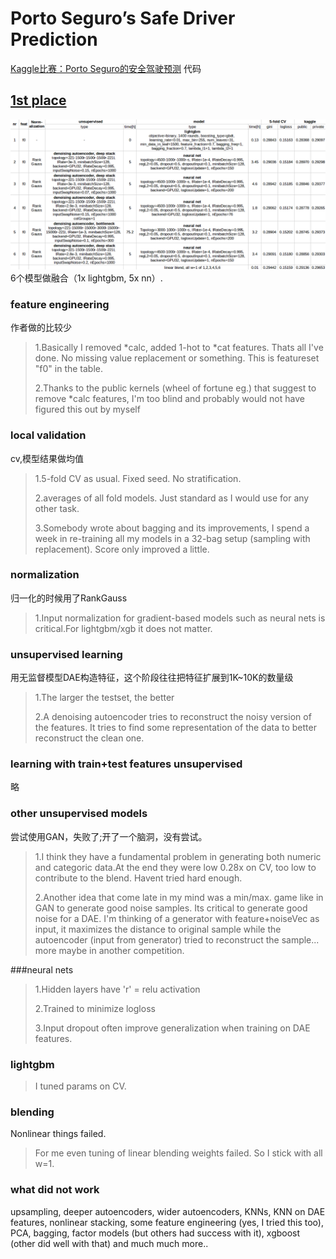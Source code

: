 # Porto Seguro’s Safe Driver Prediction

[Kaggle比赛：Porto Seguro的安全驾驶预测](https://www.kaggle.com/c/porto-seguro-safe-driver-prediction) 代码



## [1st place](https://www.kaggle.com/c/porto-seguro-safe-driver-prediction/discussion/44629)

![](images/1st.result.png)
6个模型做融合（1x lightgbm, 5x nn）.

### feature engineering

作者做的比较少
> 1.Basically I removed *calc, added 1-hot to *cat features. Thats all I've done. No missing value replacement or something. This is featureset "f0" in the table. 
> 
> 2.Thanks to the public kernels (wheel of fortune eg.) that suggest to remove *calc features, I'm too blind and probably would not have figured this out by myself
> 

### local validation

cv,模型结果做均值
>1.5-fold CV as usual. Fixed seed. No stratification. 
>
>2.averages of all fold models. Just standard as I would use for any other task. 
>
>3.Somebody wrote about bagging and its improvements, I spend a week in re-training all my models in a 32-bag setup (sampling with replacement). Score only improved a little.

### normalization

归一化的时候用了RankGauss
>1.Input normalization for gradient-based models such as neural nets is critical.For lightgbm/xgb it does not matter.
>

### unsupervised learning

用无监督模型DAE构造特征，这个阶段往往把特征扩展到1K~10K的数量级
>1.The larger the testset, the better
>
>2.A denoising autoencoder tries to reconstruct the noisy version of the features. It tries to find some representation of the data to better reconstruct the clean one. 
>

### learning with train+test features unsupervised
略

### other unsupervised models

尝试使用GAN，失败了;开了一个脑洞，没有尝试。
>1.I think they have a fundamental problem in generating both numeric and categoric data.At the end they were low 0.28x on CV, too low to contribute to the blend. Havent tried hard enough.
>
>2.Another idea that come late in my mind was a min/max. game like in GAN to generate good noise samples. Its critical to generate good noise for a DAE. I'm thinking of a generator with feature+noiseVec as input, it maximizes the distance to original sample while the autoencoder (input from generator) tried to reconstruct the sample... more maybe in another competition.

###neural nets

> 1.Hidden layers have 'r' = relu activation
> 
> 2.Trained to minimize logloss
> 
> 3.Input dropout often improve generalization when training on DAE features. 
> 

### lightgbm

>I tuned params on CV.

### blending
Nonlinear things failed.
>For me even tuning of linear blending weights failed. So I stick with all w=1.

### what did not work

upsampling, deeper autoencoders, wider autoencoders, KNNs, KNN on DAE features, nonlinear stacking, some feature engineering (yes, I tried this too), PCA, bagging, factor models (but others had success with it), xgboost (other did well with that) and much much more..